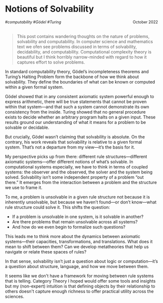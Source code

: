 # Notions of Solvability
<span style="float:right; font-size:0.9em;">October 2022</span>

<span style="font-size:0.9em; font-style:italic;">
#computability #Gödel #Turing
</span>
</br></br>

>This post contains wandering thoughts on the nature of problems, solvability and computability. In computer science and mathematics text we ofen see problems discussed in terms of solvability, decidability, and computability. Computational complexity theory is beautiful but I think horribly narrow-minded with regard to how it captures effort to solve problems. 

In standard computability theory, Gödel’s incompleteness theorems and Turing’s Halting Problem form the backbone of how we think about solvability. They define the boundaries of what can be known or computed within a given formal system.

Gödel showed that in any consistent axiomatic system powerful enough to express arithmetic, there will be true statements that cannot be proven within that system—and that such a system cannot demonstrate its own consistency from the inside. Turing showed that no general procedure exists to decide whether an arbitrary program halts on a given input. These results ground our understanding of what it means for a problem to be solvable or decidable.

But crucially, Gödel wasn’t claiming that solvability is absolute. On the contrary, his work reveals that solvability is relative to a given formal system. That’s not a departure from my view—it’s the basis for it.

My perspective picks up from there: different rule structures—different axiomatic systems—offer different notions of what’s solvable. In computational systems especially, we have to think in terms of coupled systems: the observer and the observed, the solver and the system being solved. Solvability isn’t some independent property of a problem “out there.” It emerges from the interaction between a problem and the structure we use to frame it.

To me, a problem is unsolvable in a given rule structure not because it is inherently unsolvable, but because we haven’t found—or don’t know—what rule structure could solve it. This shifts the question:

- If a problem is unsolvable in one system, is it solvable in another?
- Are there problems that remain unsolvable across all systems?
- And how do we even begin to formalize such questions?

This leads me to think more about the dynamics between axiomatic systems—their capacities, transformations, and translations. What does it mean to shift between them? Can we develop metatheories that help us navigate or relate these spaces of rules?

In that sense, solvability isn’t just a question about logic or computation—it’s a question about structure, language, and how we move between them.

It seems like we don't have a framework for moving between rule systems that is telling. Category Theory I hoped would offer some tools and insights but my (non-expert) intuition is that defining objects by their relationship to others doesn't capture enough richness to offer practical utility across the sciences.